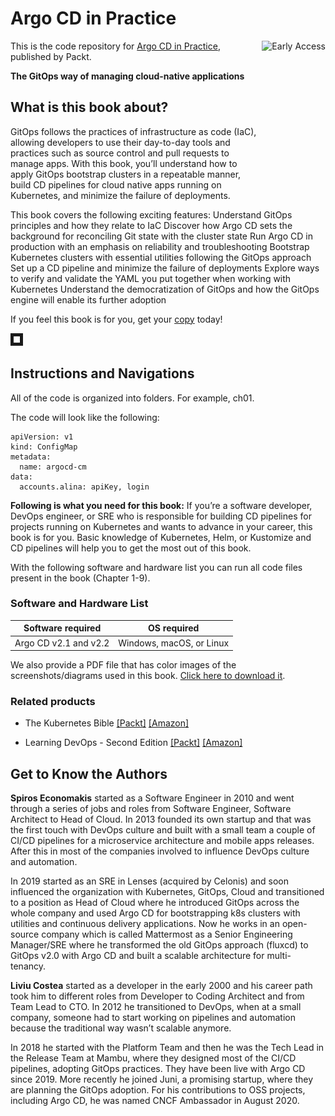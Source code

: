 # Argo CD in Practice

<a href="https://www.packtpub.com/product/argo-cd-in-practice/9781803233321?utm_source=github&utm_medium=repository&utm_campaign=9781803233321"><img src="https://static.packt-cdn.com/products/9781803233321/cover/smaller" alt="Early Access" height="256px" align="right"></a>

This is the code repository for [Argo CD in Practice](https://www.packtpub.com/product/argo-cd-in-practice/9781803233321?utm_source=github&utm_medium=repository&utm_campaign=9781803233321), published by Packt.

**The GitOps way of managing cloud-native applications**

## What is this book about?
GitOps follows the practices of infrastructure as code (IaC), allowing developers to use their day-to-day tools and practices such as source control and pull requests to manage apps. With this book, you’ll understand how to apply GitOps bootstrap clusters in a repeatable manner, build CD pipelines for cloud native apps running on Kubernetes, and minimize the failure of deployments. 

This book covers the following exciting features:
Understand GitOps principles and how they relate to IaC
Discover how Argo CD sets the background for reconciling Git state with the cluster state
Run Argo CD in production with an emphasis on reliability and troubleshooting
Bootstrap Kubernetes clusters with essential utilities following the GitOps approach
Set up a CD pipeline and minimize the failure of deployments
Explore ways to verify and validate the YAML you put together when working with Kubernetes
Understand the democratization of GitOps and how the GitOps engine will enable its further adoption

If you feel this book is for you, get your [copy](https://www.amazon.com/dp/180323332X) today!

<a href="https://www.packtpub.com/?utm_source=github&utm_medium=banner&utm_campaign=GitHubBanner"><img src="https://raw.githubusercontent.com/PacktPublishing/GitHub/master/GitHub.png" 
alt="https://www.packtpub.com/" border="5" /></a>

## Instructions and Navigations
All of the code is organized into folders. For example, ch01.

The code will look like the following:
```
apiVersion: v1
kind: ConfigMap
metadata:
  name: argocd-cm
data:
  accounts.alina: apiKey, login
```

**Following is what you need for this book:**
If you’re a software developer, DevOps engineer, or SRE who is responsible for building CD pipelines for projects running on Kubernetes and wants to advance in your career, this book is for you. Basic knowledge of Kubernetes, Helm, or Kustomize and CD pipelines will help you to get the most out of this book.

With the following software and hardware list you can run all code files present in the book (Chapter 1-9).
### Software and Hardware List
| Software required | OS required |
| ------------------------------------ | ----------------------------------- |
| Argo CD v2.1 and v2.2 | Windows, macOS, or Linux |


We also provide a PDF file that has color images of the screenshots/diagrams used in this book. [Click here to download it](https://packt.link/HfXCL).

### Related products
* The Kubernetes Bible [[Packt]](https://www.packtpub.com/product/the-kubernetes-bible/9781838827694?utm_source=github&utm_medium=repository&utm_campaign=9781838827694) [[Amazon]](https://www.amazon.com/dp/1838827692)

* Learning DevOps - Second Edition [[Packt]](https://www.packtpub.com/product/learning-devops-second-edition/9781801818964?utm_source=github&utm_medium=repository&utm_campaign=9781801818964) [[Amazon]](https://www.amazon.com/dp/1801818967)

## Get to Know the Authors
**Spiros Economakis**
started as a Software Engineer in 2010 and went through a series of jobs and roles from Software Engineer, Software Architect to Head of Cloud. In 2013 founded its own startup and that was the first touch with DevOps culture and built with a small team a couple of CI/CD pipelines for a microservice architecture and mobile apps releases. After this in most of the companies involved to influence DevOps culture and automation.

In 2019 started as an SRE in Lenses (acquired by Celonis) and soon influenced the organization with Kubernetes, GitOps, Cloud and transitioned to a position as Head of Cloud where he introduced GitOps across the whole company and used Argo CD for bootstrapping k8s clusters with utilities and continuous delivery applications. Now he works in an open-source company which is called Mattermost as a Senior Engineering Manager/SRE where he transformed the old GitOps approach (fluxcd) to GitOps v2.0 with Argo CD and built a scalable architecture for multi-tenancy.


**Liviu Costea**
started as a developer in the early 2000 and his career path took him to different roles from Developer to Coding Architect and from Team Lead to CTO. In 2012 he transitioned to DevOps, when at a small company, someone had to start working on pipelines and automation because the traditional way wasn’t scalable anymore.

In 2018 he started with the Platform Team and then he was the Tech Lead in the Release Team at Mambu, where they designed most of the CI/CD pipelines, adopting GitOps practices. They have been live with Argo CD since 2019. More recently he joined Juni, a promising startup, where they are planning the GitOps adoption. For his contributions to OSS projects, including Argo CD, he was named CNCF Ambassador in August 2020.

